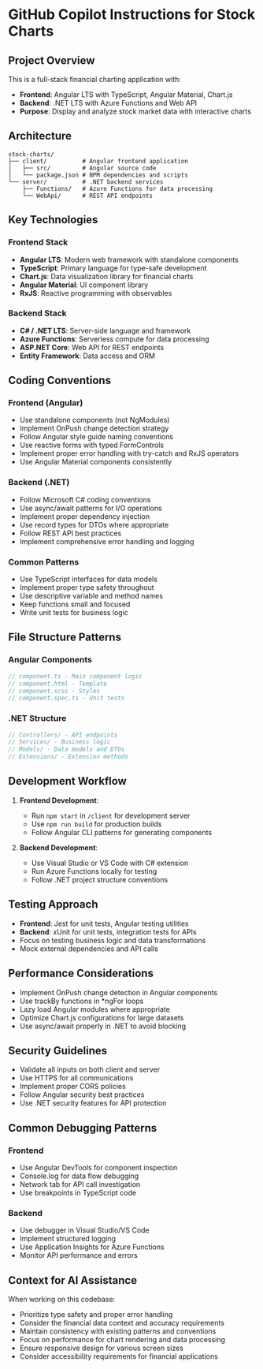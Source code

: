 # GitHub Copilot Instructions for Stock Charts

## Project Overview

This is a full-stack financial charting application with:

- **Frontend**: Angular LTS with TypeScript, Angular Material, Chart.js
- **Backend**: .NET LTS with Azure Functions and Web API
- **Purpose**: Display and analyze stock market data with interactive charts

## Architecture

```text
stock-charts/
├── client/          # Angular frontend application
│   ├── src/         # Angular source code
│   └── package.json # NPM dependencies and scripts
└── server/          # .NET backend services
    ├── Functions/   # Azure Functions for data processing
    └── WebApi/      # REST API endpoints
```

## Key Technologies

### Frontend Stack

- **Angular LTS**: Modern web framework with standalone components
- **TypeScript**: Primary language for type-safe development
- **Chart.js**: Data visualization library for financial charts
- **Angular Material**: UI component library
- **RxJS**: Reactive programming with observables

### Backend Stack

- **C# / .NET LTS**: Server-side language and framework
- **Azure Functions**: Serverless compute for data processing
- **ASP.NET Core**: Web API for REST endpoints
- **Entity Framework**: Data access and ORM

## Coding Conventions

### Frontend (Angular)

- Use standalone components (not NgModules)
- Implement OnPush change detection strategy
- Follow Angular style guide naming conventions
- Use reactive forms with typed FormControls
- Implement proper error handling with try-catch and RxJS operators
- Use Angular Material components consistently

### Backend (.NET)

- Follow Microsoft C# coding conventions
- Use async/await patterns for I/O operations
- Implement proper dependency injection
- Use record types for DTOs where appropriate
- Follow REST API best practices
- Implement comprehensive error handling and logging

### Common Patterns

- Use TypeScript interfaces for data models
- Implement proper type safety throughout
- Use descriptive variable and method names
- Keep functions small and focused
- Write unit tests for business logic

## File Structure Patterns

### Angular Components

```typescript
// component.ts - Main component logic
// component.html - Template
// component.scss - Styles
// component.spec.ts - Unit tests
```

### .NET Structure

```csharp
// Controllers/ - API endpoints
// Services/ - Business logic
// Models/ - Data models and DTOs
// Extensions/ - Extension methods
```

## Development Workflow

1. **Frontend Development**:
   - Run `npm start` in `/client` for development server
   - Use `npm run build` for production builds
   - Follow Angular CLI patterns for generating components

2. **Backend Development**:
   - Use Visual Studio or VS Code with C# extension
   - Run Azure Functions locally for testing
   - Follow .NET project structure conventions

## Testing Approach

- **Frontend**: Jest for unit tests, Angular testing utilities
- **Backend**: xUnit for unit tests, integration tests for APIs
- Focus on testing business logic and data transformations
- Mock external dependencies and API calls

## Performance Considerations

- Implement OnPush change detection in Angular components
- Use trackBy functions in *ngFor loops
- Lazy load Angular modules where appropriate
- Optimize Chart.js configurations for large datasets
- Use async/await properly in .NET to avoid blocking

## Security Guidelines

- Validate all inputs on both client and server
- Use HTTPS for all communications
- Implement proper CORS policies
- Follow Angular security best practices
- Use .NET security features for API protection

## Common Debugging Patterns

### Frontend

- Use Angular DevTools for component inspection
- Console.log for data flow debugging
- Network tab for API call investigation
- Use breakpoints in TypeScript code

### Backend

- Use debugger in Visual Studio/VS Code
- Implement structured logging
- Use Application Insights for Azure Functions
- Monitor API performance and errors

## Context for AI Assistance

When working on this codebase:

- Prioritize type safety and proper error handling
- Consider the financial data context and accuracy requirements
- Maintain consistency with existing patterns and conventions
- Focus on performance for chart rendering and data processing
- Ensure responsive design for various screen sizes
- Consider accessibility requirements for financial applications
